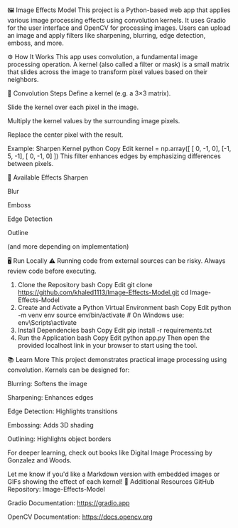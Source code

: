 🖼️ Image Effects Model
This project is a Python-based web app that applies various image processing effects using convolution kernels. It uses Gradio for the user interface and OpenCV for processing images. Users can upload an image and apply filters like sharpening, blurring, edge detection, emboss, and more.

⚙️ How It Works
This app uses convolution, a fundamental image processing operation. A kernel (also called a filter or mask) is a small matrix that slides across the image to transform pixel values based on their neighbors.

🧮 Convolution Steps
Define a kernel (e.g. a 3×3 matrix).

Slide the kernel over each pixel in the image.

Multiply the kernel values by the surrounding image pixels.

Replace the center pixel with the result.

Example: Sharpen Kernel
python
Copy
Edit
kernel = np.array([
    [ 0, -1,  0],
    [-1,  5, -1],
    [ 0, -1,  0]
])
This filter enhances edges by emphasizing differences between pixels.

🧪 Available Effects
Sharpen

Blur

Emboss

Edge Detection

Outline

(and more depending on implementation)

🖥️ Run Locally
⚠️ Running code from external sources can be risky. Always review code before executing.

1. Clone the Repository
bash
Copy
Edit
git clone https://github.com/khaled1113/Image-Effects-Model.git
cd Image-Effects-Model
2. Create and Activate a Python Virtual Environment
bash
Copy
Edit
python -m venv env
source env/bin/activate      # On Windows use: env\Scripts\activate
3. Install Dependencies
bash
Copy
Edit
pip install -r requirements.txt
4. Run the Application
bash
Copy
Edit
python app.py
Then open the provided localhost link in your browser to start using the tool.

📚 Learn More
This project demonstrates practical image processing using convolution. Kernels can be designed for:

Blurring: Softens the image

Sharpening: Enhances edges

Edge Detection: Highlights transitions

Embossing: Adds 3D shading

Outlining: Highlights object borders

For deeper learning, check out books like Digital Image Processing by Gonzalez and Woods.

Let me know if you'd like a Markdown version with embedded images or GIFs showing the effect of each kernel!
🔗 Additional Resources
GitHub Repository: Image-Effects-Model

Gradio Documentation: https://gradio.app

OpenCV Documentation: https://docs.opencv.org

